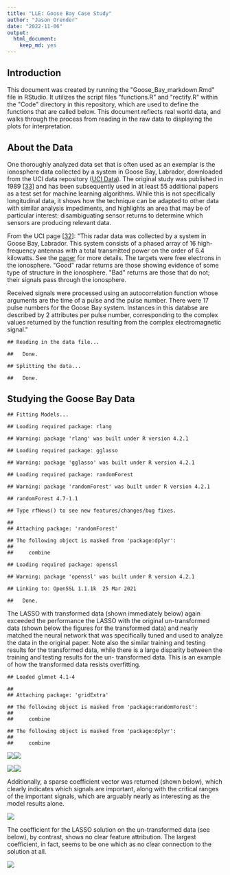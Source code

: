 ```yaml
---
title: "LLE: Goose Bay Case Study"
author: "Jason Orender"
date: "2022-11-06"
output: 
  html_document: 
    keep_md: yes
---
```



## Introduction

This document was created by running the "Goose_Bay_markdown.Rmd" file in
RStudio. It utilizes the script files "functions.R" and "rectify.R" within the
"Code" directory in this repository, which are used to define the functions that
are called below.  This document reflects real world data, and walks through
the process from reading in the raw data to displaying the plots for
interpretation.

## About the Data

One thoroughly analyzed data set that is often used as an exemplar is the
ionosphere data collected by a system in Goose Bay, Labrador, downloaded from
the UCI data repository (<a href="http://archive.ics.uci.edu/ml/datasets/Ionosphere">UCI Data</a>). The original study was published in 1989 [<a href="https://www.jhuapl.edu/Content/techdigest/pdf/V10-N03/10-03-Sigillito_Class.pdf">33</a>] and has been subsequently used in at least 55 additional papers as a test set
for machine learning algorithms.  While this is not specifically longitudinal
data, it shows how the technique can be adapted to other data with similar
analysis impediments, and highlights an area that may be of particular interest:
disambiguating sensor returns to determine which sensors are producing relevant
data.

From the UCI page [<a href="http://archive.ics.uci.edu/ml/index.php">32</a>]:
"This radar data was collected by a system in Goose Bay, Labrador. This system
consists of a phased array of 16 high-frequency antennas with a total
transmitted power on the order of 6.4 kilowatts. See the <a href="https://www.jhuapl.edu/Content/techdigest/pdf/V10-N03/10-03-Sigillito_Class.pdf">paper</a> for more details. The targets were free electrons in the
ionosphere. "Good" radar returns are those showing evidence of some type of
structure in the ionosphere. "Bad" returns are those that do not; their signals
pass through the ionosphere.

Received signals were processed using an autocorrelation function whose
arguments are the time of a pulse and the pulse number. There were 17 pulse
numbers for the Goose Bay system. Instances in this databse are described by 2
attributes per pulse number, corresponding to the complex values returned by the
function resulting from the complex electromagnetic signal."




```
## Reading in the data file...
```

```
##   Done.
```

```
## Splitting the data...
```

```
##   Done.
```

## Studying the Goose Bay Data


```
## Fitting Models...
```

```
## Loading required package: rlang
```

```
## Warning: package 'rlang' was built under R version 4.2.1
```

```
## Loading required package: gglasso
```

```
## Warning: package 'gglasso' was built under R version 4.2.1
```

```
## Loading required package: randomForest
```

```
## Warning: package 'randomForest' was built under R version 4.2.1
```

```
## randomForest 4.7-1.1
```

```
## Type rfNews() to see new features/changes/bug fixes.
```

```
## 
## Attaching package: 'randomForest'
```

```
## The following object is masked from 'package:dplyr':
## 
##     combine
```

```
## Loading required package: openssl
```

```
## Warning: package 'openssl' was built under R version 4.2.1
```

```
## Linking to: OpenSSL 1.1.1k  25 Mar 2021
```

```
##   Done.
```
The LASSO with transformed data (shown immediately below) again exceeded the
performance the LASSO with the original un-transformed data (shown below the
figures for the transformed data) and nearly matched the neural network that was
specifically tuned and used to analyze the data in the original paper.  Note
also the similar training and testing results for the transformed data, while
there is a large disparity between the training and testing results for the un-
transformed data.  This is an example of how the transformed data resists
overfitting.


```
## Loaded glmnet 4.1-4
```

```
## 
## Attaching package: 'gridExtra'
```

```
## The following object is masked from 'package:randomForest':
## 
##     combine
```

```
## The following object is masked from 'package:dplyr':
## 
##     combine
```

![](Goose_Bay_markdown_files/figure-html/transformed_data_plots-1.png)<!-- -->![](Goose_Bay_markdown_files/figure-html/transformed_data_plots-2.png)<!-- -->

![](Goose_Bay_markdown_files/figure-html/untransformed_data_plots-1.png)<!-- -->![](Goose_Bay_markdown_files/figure-html/untransformed_data_plots-2.png)<!-- -->

Additionally, a sparse coefficient vector was returned (shown below), which
clearly indicates which signals are important, along with the critical ranges of
the important signals, which are arguably nearly as interesting as the model
results alone.

![](Goose_Bay_markdown_files/figure-html/transformed_data_barplot-1.png)<!-- -->

The coefficient for the LASSO solution on the un-transformed data (see below),
by contrast, shows no clear feature attribution.  The largest coefficient, in
fact, seems to be one which as no clear connection to the solution at all.

![](Goose_Bay_markdown_files/figure-html/untransformed_data_barplot-1.png)<!-- -->


